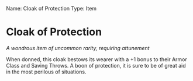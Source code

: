 Name: Cloak of Protection
Type: Item

# Cloak of Protection
_A wondrous item of uncommon rarity, requiring attunement_

When donned, this cloak bestows its wearer with a +1 bonus to their Armor Class and Saving Throws. A boon of protection, it is sure to be of great aid in the most perilous of situations.
